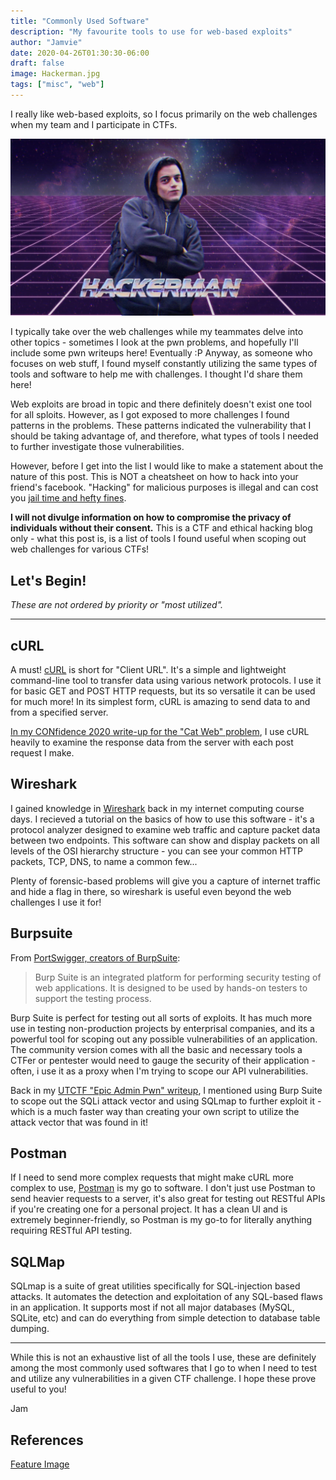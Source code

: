 ```yaml
---
title: "Commonly Used Software"
description: "My favourite tools to use for web-based exploits"
author: "Jamvie"
date: 2020-04-26T01:30:30-06:00
draft: false
image: Hackerman.jpg
tags: ["misc", "web"]
---
```


I really like web-based exploits, so I focus primarily on the web challenges when my team and I participate in CTFs.

![haxor](https://raw.githubusercontent.com/jamiepoli/JamvieCTF/master/content/images/Hackerman.jpg)
<!--more-->

 
I typically take over the web challenges while my teammates delve into other topics - sometimes I look at the pwn problems, and hopefully I'll include some pwn writeups here! Eventually :P Anyway, as someone who focuses on web stuff, I found myself constantly utilizing the same types of tools and software to help me with challenges. I thought I'd share them here! 

Web exploits are broad in topic and there definitely doesn't exist one tool for all sploits. However, as I got exposed to more challenges I found patterns in the problems. These patterns indicated the vulnerability that I should be taking advantage of, and therefore, what types of tools I needed to further investigate those vulnerabilities.

However, before I get into the list I would like to make a statement about the nature of this post. This is NOT a cheatsheet on how to hack into your friend's facebook. "Hacking" for malicious purposes is illegal and can cost you [jail time and hefty fines](https://criminal.findlaw.com/criminal-charges/hacking-laws-and-punishments.html). 

**I will not divulge information on how to compromise the privacy of individuals without their consent.** 
This is a CTF and ethical hacking blog only - what this post is, is a list of tools I found useful when scoping out web challenges for various CTFs! 

Let's Begin!
----

_These are not ordered by priority or "most utilized"._

---
## cURL

A must! [cURL](https://curl.haxx.se/) is short for "Client URL". It's a simple and lightweight command-line tool to transfer data using various network protocols. I use it for basic GET and POST HTTP requests, but its so versatile it can be used for much more! In its simplest form, cURL is amazing to send data to and from a specified server. 

[In my CONfidence 2020 write-up for the "Cat Web" problem](https://jamvie.net/posts/02confidence2020_01/), I use cURL heavily to examine the response data from the server with each post request I make. 

## Wireshark
I gained knowledge in [Wireshark](https://www.wireshark.org/) back in my internet computing course days. I recieved a tutorial on the basics of how to use this software - it's a protocol analyzer designed to examine web traffic and capture packet data between two endpoints. This software can show and display packets on all levels of the OSI hierarchy structure - you can see your common HTTP packets, TCP, DNS, to name a common few...

Plenty of forensic-based problems will give you a capture of internet traffic and hide a flag in there, so wireshark is useful even beyond the web challenges I use it for! 

## Burpsuite 
From [PortSwigger, creators of BurpSuite](https://portswigger.net/support/how-to-use-burp-suite):

>Burp Suite is an integrated platform for performing security testing of web applications. It is designed to be used by hands-on testers to support the testing process.

Burp Suite is perfect for testing out all sorts of exploits. It has much more use in testing non-production projects by enterprisal companies, and its a powerful tool for scoping out any possible vulnerabilities of an application. The community version comes with all the basic and necessary tools a CTFer or pentester would need to gauge the security of their application - often, i use it as a proxy when I'm trying to scope our API vulnerabilities.

Back in my [UTCTF "Epic Admin Pwn" writeup](https://jamvie.net/posts/01utctf01/), I mentioned using Burp Suite to scope out the SQLi attack vector and using SQLmap to further exploit it - which is a much faster way than creating your own script to utilize the attack vector that was found in it! 


## Postman
If I need to send more complex requests that might make cURL more complex to use, [Postman](https://www.postman.com/) is my go to software. I don't just use Postman to send heavier requests to a server, it's also great for testing out RESTful APIs if you're creating one for a personal project. It has a clean UI and is extremely beginner-friendly, so Postman is my go-to for literally anything requiring RESTful API testing. 

## SQLMap
SQLmap is a suite of great utilities specifically for SQL-injection based attacks. It automates the detection and exploitation of any SQL-based flaws in an application. It supports most if not all major databases (MySQL, SQLite, etc) and can do everything from simple detection to database table dumping.

---

While this is not an exhaustive list of all the tools I use, these are definitely among the most commonly used softwares that I go to when I need to test and utilize any vulnerabilities in a given CTF challenge. I hope these prove useful to you! 

Jam


References
----

[Feature Image](https://knowyourmeme.com/memes/hackerman)